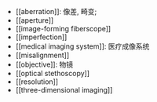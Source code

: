 - [[aberration]]: 像差, 畸变;
- [[aperture]]
- [[image-forming fiberscope]]
- [[imperfection]]
- [[medical imaging system]]: 医疗成像系统
- [[misalignment]]
- [[objective]]: 物镜
- [[optical stethoscopy]]
- [[resolution]]
- [[three-dimensional imaging]]
